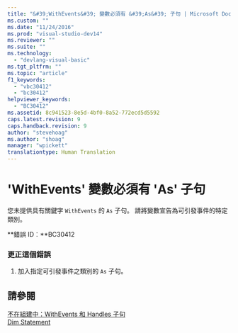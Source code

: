 ```yaml
---
title: "&#39;WithEvents&#39; 變數必須有 &#39;As&#39; 子句 | Microsoft Docs"
ms.custom: ""
ms.date: "11/24/2016"
ms.prod: "visual-studio-dev14"
ms.reviewer: ""
ms.suite: ""
ms.technology: 
  - "devlang-visual-basic"
ms.tgt_pltfrm: ""
ms.topic: "article"
f1_keywords: 
  - "vbc30412"
  - "bc30412"
helpviewer_keywords: 
  - "BC30412"
ms.assetid: 8c941523-8e5d-4bf0-8a52-772ecd5d5592
caps.latest.revision: 9
caps.handback.revision: 9
author: "stevehoag"
ms.author: "shoag"
manager: "wpickett"
translationtype: Human Translation
---
```

# &#39;WithEvents&#39; 變數必須有 &#39;As&#39; 子句
您未提供具有關鍵字 `WithEvents` 的 `As` 子句。 請將變數宣告為可引發事件的特定類別。  
  
 **錯誤 ID︰**BC30412  
  
### 更正這個錯誤  
  
1.  加入指定可引發事件之類別的 `As` 子句。  
  
## 請參閱  
 [不在組建中：WithEvents 和 Handles 子句](http://msdn.microsoft.com/zh-tw/072b9cf6-6298-46f1-849e-4edc1631564c)   
 [Dim Statement](../../visual-basic/language-reference/statements/dim-statement.md)